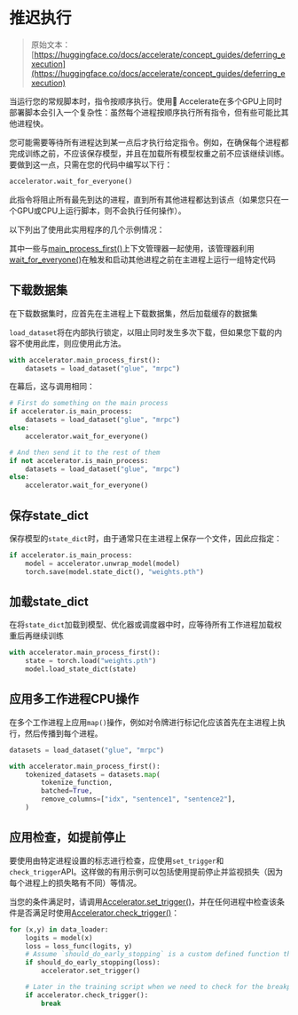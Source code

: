 # 推迟执行

> 原始文本：[https://huggingface.co/docs/accelerate/concept_guides/deferring_execution](https://huggingface.co/docs/accelerate/concept_guides/deferring_execution)

当运行您的常规脚本时，指令按顺序执行。使用🤗 Accelerate在多个GPU上同时部署脚本会引入一个复杂性：虽然每个进程按顺序执行所有指令，但有些可能比其他进程快。

您可能需要等待所有进程达到某一点后才执行给定指令。例如，在确保每个进程都完成训练之前，不应该保存模型，并且在加载所有模型权重之前不应该继续训练。要做到这一点，只需在您的代码中编写以下行：

```py
accelerator.wait_for_everyone()
```

此指令将阻止所有最先到达的进程，直到所有其他进程都达到该点（如果您只在一个GPU或CPU上运行脚本，则不会执行任何操作）。

以下列出了使用此实用程序的几个示例情况：

其中一些与[main_process_first()](/docs/accelerate/v0.27.2/en/package_reference/accelerator#accelerate.Accelerator.main_process_first)上下文管理器一起使用，该管理器利用[wait_for_everyone()](/docs/accelerate/v0.27.2/en/package_reference/accelerator#accelerate.Accelerator.wait_for_everyone)在触发和启动其他进程之前在主进程上运行一组特定代码

## 下载数据集

在下载数据集时，应首先在主进程上下载数据集，然后加载缓存的数据集

`load_dataset`将在内部执行锁定，以阻止同时发生多次下载，但如果您下载的内容不使用此库，则应使用此方法。

```py
with accelerator.main_process_first():
    datasets = load_dataset("glue", "mrpc")
```

在幕后，这与调用相同：

```py
# First do something on the main process
if accelerator.is_main_process:
    datasets = load_dataset("glue", "mrpc")
else:
    accelerator.wait_for_everyone()

# And then send it to the rest of them
if not accelerator.is_main_process:
    datasets = load_dataset("glue", "mrpc")
else:
    accelerator.wait_for_everyone()
```

## 保存state_dict

保存模型的`state_dict`时，由于通常只在主进程上保存一个文件，因此应指定：

```py
if accelerator.is_main_process:
    model = accelerator.unwrap_model(model)
    torch.save(model.state_dict(), "weights.pth")
```

## 加载state_dict

在将`state_dict`加载到模型、优化器或调度器中时，应等待所有工作进程加载权重后再继续训练

```py
with accelerator.main_process_first():
    state = torch.load("weights.pth")
    model.load_state_dict(state)
```

## 应用多工作进程CPU操作

在多个工作进程上应用`map()`操作，例如对令牌进行标记化应该首先在主进程上执行，然后传播到每个进程。

```py
datasets = load_dataset("glue", "mrpc")

with accelerator.main_process_first():
    tokenized_datasets = datasets.map(
        tokenize_function,
        batched=True,
        remove_columns=["idx", "sentence1", "sentence2"],
    )
```

## 应用检查，如提前停止

要使用由特定进程设置的标志进行检查，应使用`set_trigger`和`check_trigger`API。这样做的有用示例可以包括使用提前停止并监视损失（因为每个进程上的损失略有不同）等情况。

当您的条件满足时，请调用[Accelerator.set_trigger()](/docs/accelerate/v0.27.2/en/package_reference/accelerator#accelerate.Accelerator.set_trigger)，并在任何进程中检查该条件是否满足时使用[Accelerator.check_trigger()](/docs/accelerate/v0.27.2/en/package_reference/accelerator#accelerate.Accelerator.check_trigger)：

```py
for (x,y) in data_loader:
    logits = model(x)
    loss = loss_func(logits, y)
    # Assume `should_do_early_stopping` is a custom defined function that returns a conditional
    if should_do_early_stopping(loss):
        accelerator.set_trigger()

    # Later in the training script when we need to check for the breakpoint
    if accelerator.check_trigger():
        break
```
